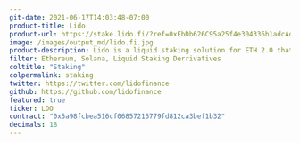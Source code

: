 ```yaml
---
git-date: 2021-06-17T14:03:48-07:00
product-title: Lido
product-url: https://stake.lido.fi/?ref=0xEbDb626C95a25f4e304336b1adcAd0521a1Bdca1
image: /images/output_md/lido.fi.jpg
product-description: Lido is a liquid staking solution for ETH 2.0 that lets users stake their ETH without maintaining infrastructure
filter: Ethereum, Solana, Liquid Staking Derrivatives
coltitle: "Staking"
colpermalink: staking
twitter: https://twitter.com/lidofinance
github: https://github.com/lidofinance
featured: true
ticker: LDO
contract: "0x5a98fcbea516cf06857215779fd812ca3bef1b32"
decimals: 18
---
```

